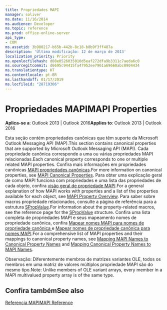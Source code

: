 ```yaml
---
title: Propriedades MAPI
manager: soliver
ms.date: 11/16/2014
ms.audience: Developer
ms.topic: reference
ms.prod: office-online-server
api_type:
- COM
ms.assetid: 3b980217-b65b-442b-8c18-b8b9f3ff487a
description: 'Última modificação: 12 de março de 2013'
localization_priority: Priority
ms.openlocfilehash: d08e0526035010d5eaf272dfa9b3311c7aeda6c0
ms.sourcegitcommit: d6695c94415fa47952ee7961a69660abc0904434
ms.translationtype: HT
ms.contentlocale: pt-BR
ms.lasthandoff: 01/17/2019
ms.locfileid: "28719306"
---
```

# <a name="mapi-properties"></a><span data-ttu-id="f68ed-103">Propriedades MAPI</span><span class="sxs-lookup"><span data-stu-id="f68ed-103">MAPI Properties</span></span>

 
  
<span data-ttu-id="f68ed-104">**Aplica-se a**: Outlook 2013 | Outlook 2016</span><span class="sxs-lookup"><span data-stu-id="f68ed-104">**Applies to**: Outlook 2013 | Outlook 2016</span></span> 
  
<span data-ttu-id="f68ed-105">Esta seção contém propriedades canônicas que têm suporte da Microsoft Outlook Messaging API (MAP).</span><span class="sxs-lookup"><span data-stu-id="f68ed-105">This section contains canonical properties that are supported by Microsoft Outlook Messaging API (MAPI).</span></span> <span data-ttu-id="f68ed-106">Cada propriedade canônica corresponde a uma ou várias propriedades MAPI relacionadas.</span><span class="sxs-lookup"><span data-stu-id="f68ed-106">Each canonical property corresponds to one or multiple related MAPI properties.</span></span> <span data-ttu-id="f68ed-107">Confira mais informações em propriedades canônicas [MAPI propriedades canônicas](mapi-canonical-properties.md).</span><span class="sxs-lookup"><span data-stu-id="f68ed-107">For more information on canonical properties, see [MAPI Canonical Properties](mapi-canonical-properties.md).</span></span> <span data-ttu-id="f68ed-108">Para obter uma explicação geral de como MAPI funciona com propriedades e uma lista das propriedades de cada objeto, confira [visão geral de propriedade MAPI](mapi-property-overview.md).</span><span class="sxs-lookup"><span data-stu-id="f68ed-108">For a general explanation of how MAPI works with properties and a list of the properties available for each object, see [MAPI Property Overview](mapi-property-overview.md).</span></span> <span data-ttu-id="f68ed-109">Para saber sobre macros propriedade relacionados, consulte a página de referência para a estrutura [SPropValue](spropvalue.md).</span><span class="sxs-lookup"><span data-stu-id="f68ed-109">For information about the property-related macros, see the reference page for the [SPropValue](spropvalue.md) structure.</span></span> <span data-ttu-id="f68ed-110">Confira uma lista completa de propriedades MAPI e seus mapeamento nomes de propriedade canônica, confira [Mapear nomes MAPI para nomes de propriedade canônica ](mapping-mapi-names-to-canonical-property-names.md) e [Mapear nomes de propriedade canônica para nomes MAPI](mapping-canonical-property-names-to-mapi-names.md).</span><span class="sxs-lookup"><span data-stu-id="f68ed-110">For a comprehensive list of MAPI properties and their mappings to canonical property names, see [Mapping MAPI Names to Canonical Property Names](mapping-mapi-names-to-canonical-property-names.md) and [Mapping Canonical Property Names to MAPI Names](mapping-canonical-property-names-to-mapi-names.md).</span></span> 
  
<span data-ttu-id="f68ed-111">Observação: Diferentemente membros de matrizes variantes OLE, todos os membros em uma matriz de valores múltiplos propriedade MAPI são do mesmo tipo.</span><span class="sxs-lookup"><span data-stu-id="f68ed-111">Note: Unlike members of OLE variant arrays, every member in a MAPI multivalued property array is of the same type.</span></span> 
  
## <a name="see-also"></a><span data-ttu-id="f68ed-112">Confira também</span><span class="sxs-lookup"><span data-stu-id="f68ed-112">See also</span></span>



[<span data-ttu-id="f68ed-113">Referencia MAPI</span><span class="sxs-lookup"><span data-stu-id="f68ed-113">MAPI Reference</span></span>](mapi-reference.md)

